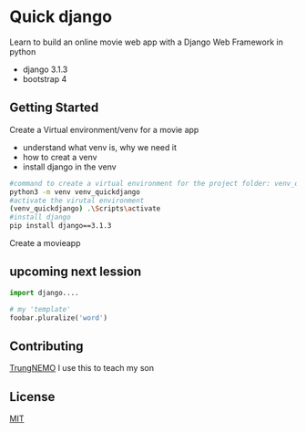 # Quick django

Learn to build an online movie web app with a Django Web Framework in python
- django 3.1.3
- bootstrap 4

## Getting Started

Create a Virtual environment/venv for a movie app
- understand what venv is, why we need it
- how to creat a venv
- install django in the venv

```bash
#command to create a virtual environment for the project folder: venv_quickdjango
python3 -m venv venv_quickdjango
#activate the virutal environment
(venv_quickdjango) .\Scripts\activate
#install django
pip install django==3.1.3
```
Create a movieapp


## upcoming next lession

```python
import django....

# my 'template'
foobar.pluralize('word')
```

## Contributing
[TrungNEMO](https://www.facebook.com/TrungNEMO)
I use this to teach my son
## License
[MIT](https://choosealicense.com/licenses/mit/)
